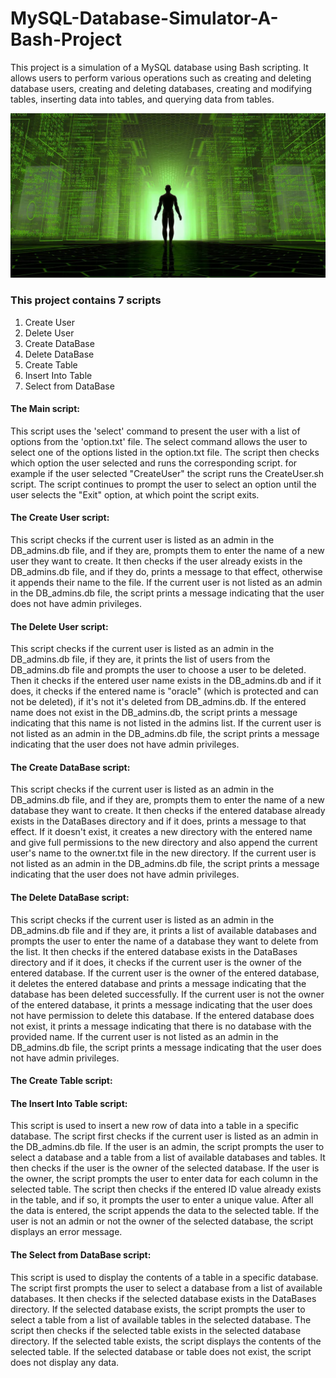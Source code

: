 # MySQL-Database-Simulator-A-Bash-Project
This project is a simulation of a MySQL database using Bash scripting. It allows users to perform various operations such as creating and deleting database users, creating and deleting databases, creating and modifying tables, inserting data into tables, and querying data from tables.

![Imagine a DataBase](virtual_simulation_world_fb.jpg)

### This project contains 7 scripts
1. Create User 
2. Delete User
3. Create DataBase
4. Delete DataBase
5. Create Table
6. Insert Into Table
7. Select from DataBase


#### The Main script:
This script uses the 'select' command to present the user with a list of options from the 'option.txt' file. The select command allows the user to select one of the options listed in the option.txt file. The script then checks which option the user selected and runs the corresponding script. for example if the user selected "CreateUser" the script runs the CreateUser.sh script. The script continues to prompt the user to select an option until the user selects the "Exit" option, at which point the script exits.

#### The Create User script: 
This script checks if the current user is listed as an admin in the DB_admins.db file, and if they are, prompts them to enter the name of a new user they want to create. It then checks if the user already exists in the DB_admins.db file, and if they do, prints a message to that effect, otherwise it appends their name to the file. If the current user is not listed as an admin in the DB_admins.db file, the script prints a message indicating that the user does not have admin privileges.

#### The Delete User script:
This script checks if the current user is listed as an admin in the DB_admins.db file, if they are, it prints the list of users from the DB_admins.db file and prompts the user to choose a user to be deleted. Then it checks if the entered user name exists in the DB_admins.db and if it does, it checks if the entered name is "oracle" (which is protected and can not be deleted), if it's not it's deleted from DB_admins.db. If the entered name does not exist in the DB_admins.db, the script prints a message indicating that this name is not listed in the admins list. If the current user is not listed as an admin in the DB_admins.db file, the script prints a message indicating that the user does not have admin privileges.

#### The Create DataBase script:
This script checks if the current user is listed as an admin in the DB_admins.db file, and if they are, prompts them to enter the name of a new database they want to create. It then checks if the entered database already exists in the DataBases directory and if it does, prints a message to that effect. If it doesn't exist, it creates a new directory with the entered name and give full permissions to the new directory and also append the current user's name to the owner.txt file in the new directory. If the current user is not listed as an admin in the DB_admins.db file, the script prints a message indicating that the user does not have admin privileges.

#### The Delete DataBase script:
This script checks if the current user is listed as an admin in the DB_admins.db file and if they are, it prints a list of available databases and prompts the user to enter the name of a database they want to delete from the list. It then checks if the entered database exists in the DataBases directory and if it does, it checks if the current user is the owner of the entered database. If the current user is the owner of the entered database, it deletes the entered database and prints a message indicating that the database has been deleted successfully. If the current user is not the owner of the entered database, it prints a message indicating that the user does not have permission to delete this database. If the entered database does not exist, it prints a message indicating that there is no database with the provided name. If the current user is not listed as an admin in the DB_admins.db file, the script prints a message indicating that the user does not have admin privileges.

#### The Create Table script:

#### The Insert Into Table script:
This script is used to insert a new row of data into a table in a specific database. The script first checks if the current user is listed as an admin in the DB_admins.db file. If the user is an admin, the script prompts the user to select a database and a table from a list of available databases and tables. It then checks if the user is the owner of the selected database. If the user is the owner, the script prompts the user to enter data for each column in the selected table. The script then checks if the entered ID value already exists in the table, and if so, it prompts the user to enter a unique value. After all the data is entered, the script appends the data to the selected table. If the user is not an admin or not the owner of the selected database, the script displays an error message.

#### The Select from DataBase script:
This script is used to display the contents of a table in a specific database. The script first prompts the user to select a database from a list of available databases. It then checks if the selected database exists in the DataBases directory. If the selected database exists, the script prompts the user to select a table from a list of available tables in the selected database. The script then checks if the selected table exists in the selected database directory. If the selected table exists, the script displays the contents of the selected table. If the selected database or table does not exist, the script does not display any data.
